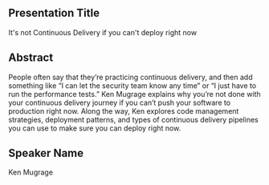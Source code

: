 ## Presentation Title

It's not Continuous Delivery if you can't deploy right now

## Abstract

People often say that they’re practicing continuous delivery, and then add something like “I can let the security team know any time” or “I just have to run the performance tests.” Ken Mugrage explains why you’re not done with your continuous delivery journey if you can’t push your software to production right now. Along the way, Ken explores code management strategies, deployment patterns, and types of continuous delivery pipelines you can use to make sure you can deploy right now.

## Speaker Name

Ken Mugrage
